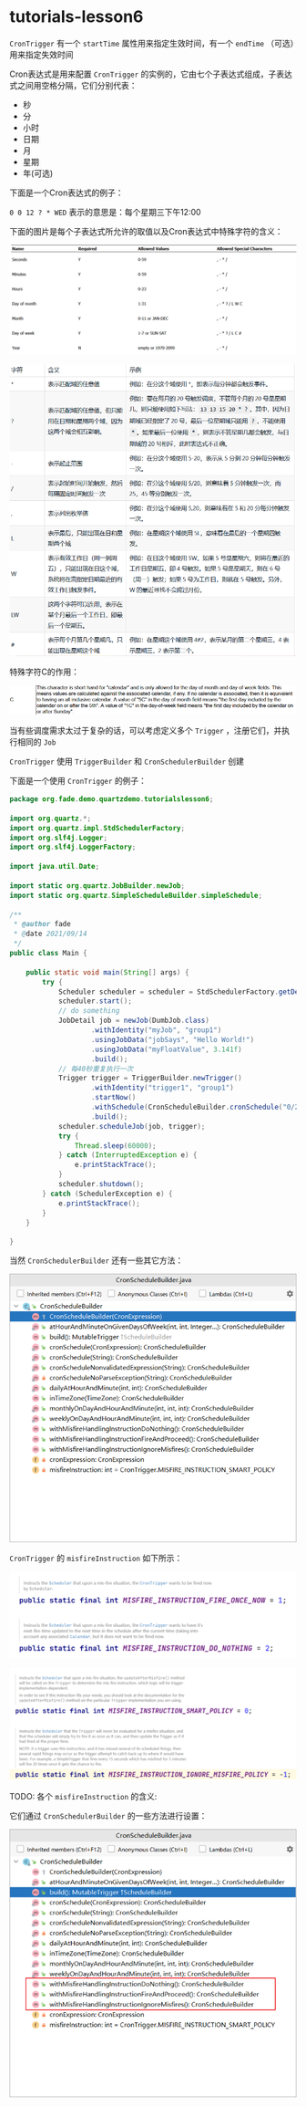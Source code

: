 # tutorials-lesson6

`CronTrigger` 有一个 `startTime` 属性用来指定生效时间，有一个 `endTime` （可选）用来指定失效时间

Cron表达式是用来配置 `CronTrigger` 的实例的，它由七个子表达式组成，子表达式之间用空格分隔，它们分别代表：

* 秒
* 分
* 小时
* 日期
* 月
* 星期
* 年(可选)
  
下面是一个Cron表达式的例子：

`0 0 12 ? * WED` 表示的意思是：每个星期三下午12:00

下面的图片是每个子表达式所允许的取值以及Cron表达式中特殊字符的含义：

![Snipaste_2021-09-14_16-58-13.png](../img/Snipaste_2021-09-14_16-58-13.png)

![Snipaste_2021-09-14_16-42-34.png](../img/Snipaste_2021-09-14_16-42-34.png)

特殊字符C的作用：

![Snipaste_2021-09-14_17-06-10.png](../img/Snipaste_2021-09-14_17-06-10.png)

当有些调度需求太过于复杂的话，可以考虑定义多个 `Trigger` ，注册它们，并执行相同的 `Job`

`CronTrigger` 使用 `TriggerBuilder` 和 `CronSchedulerBuilder` 创建

下面是一个使用 `CronTrigger` 的例子：

```java
package org.fade.demo.quartzdemo.tutorialslesson6;

import org.quartz.*;
import org.quartz.impl.StdSchedulerFactory;
import org.slf4j.Logger;
import org.slf4j.LoggerFactory;

import java.util.Date;

import static org.quartz.JobBuilder.newJob;
import static org.quartz.SimpleScheduleBuilder.simpleSchedule;

/**
 * @author fade
 * @date 2021/09/14
 */
public class Main {

    public static void main(String[] args) {
        try {
            Scheduler scheduler = scheduler = StdSchedulerFactory.getDefaultScheduler();
            scheduler.start();
            // do something
            JobDetail job = newJob(DumbJob.class)
                    .withIdentity("myJob", "group1")
                    .usingJobData("jobSays", "Hello World!")
                    .usingJobData("myFloatValue", 3.141f)
                    .build();
            // 每40秒重复执行一次
            Trigger trigger = TriggerBuilder.newTrigger()
                    .withIdentity("trigger1", "group1")
                    .startNow()
                    .withSchedule(CronScheduleBuilder.cronSchedule("0/2 * * * * ?"))
                    .build();
            scheduler.scheduleJob(job, trigger);
            try {
                Thread.sleep(60000);
            } catch (InterruptedException e) {
                e.printStackTrace();
            }
            scheduler.shutdown();
        } catch (SchedulerException e) {
            e.printStackTrace();
        }
    }

}
```

当然 `CronSchedulerBuilder` 还有一些其它方法：

![Snipaste_2021-09-14_17-45-28.png](../img/Snipaste_2021-09-14_17-45-28.png)

`CronTrigger` 的 `misfireInstruction` 如下所示：

![Snipaste_2021-09-14_17-49-29.png](../img/Snipaste_2021-09-14_17-49-29.png)

![Snipaste_2021-09-14_16-10-55.png](../img/Snipaste_2021-09-14_16-10-55.png)

TODO: 各个 `misfireInstruction` 的含义:

它们通过 `CronSchedulerBuilder` 的一些方法进行设置：

![Snipaste_2021-09-14_17-52-20.png](../img/Snipaste_2021-09-14_17-52-20.png)